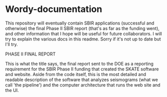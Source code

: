 # Wordy-documentation
This repository will eventually contain SBIR applications (successful and otherwise) the final Phase II SBIR report (that's as far as the funding went), and other information that I hope will be useful for future collaborators.
I will try to explain the various docs in this readme.  Sorry if it's not up to date but I'll try.

PHASE II FINAL REPORT

This is what the title says, the final report sent to the DOE as a reporting requirement for the SBIR Phase II funding that created the SKATE software and website.  Aside from the code itself, this is the most detailed and readable description of the software that analyzes seismograms (what we call 'the pipeline') and the computer architecture that runs the web site and the UI.

